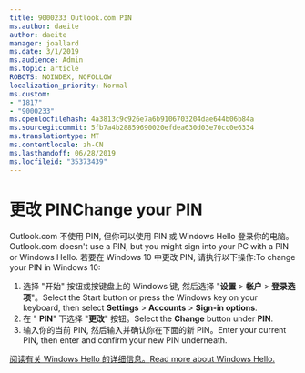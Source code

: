 ```yaml
---
title: 9000233 Outlook.com PIN
ms.author: daeite
author: daeite
manager: joallard
ms.date: 3/1/2019
ms.audience: Admin
ms.topic: article
ROBOTS: NOINDEX, NOFOLLOW
localization_priority: Normal
ms.custom:
- "1817"
- "9000233"
ms.openlocfilehash: 4a3813c9c926e7a6b9106703204dae644b06b84a
ms.sourcegitcommit: 5fb7a4b28859690020efdea630d03e70cc0e6334
ms.translationtype: MT
ms.contentlocale: zh-CN
ms.lasthandoff: 06/28/2019
ms.locfileid: "35373439"
---
```

# <a name="change-your-pin"></a><span data-ttu-id="5247e-102">更改 PIN</span><span class="sxs-lookup"><span data-stu-id="5247e-102">Change your PIN</span></span>

<span data-ttu-id="5247e-103">Outlook.com 不使用 PIN, 但你可以使用 PIN 或 Windows Hello 登录你的电脑。</span><span class="sxs-lookup"><span data-stu-id="5247e-103">Outlook.com doesn't use a PIN, but you might sign into your PC with a PIN or Windows Hello.</span></span> <span data-ttu-id="5247e-104">若要在 Windows 10 中更改 PIN, 请执行以下操作:</span><span class="sxs-lookup"><span data-stu-id="5247e-104">To change your PIN in Windows 10:</span></span>

1. <span data-ttu-id="5247e-105">选择 "开始" 按钮或按键盘上的 Windows 键, 然后选择 "**设置** > **帐户** > **登录选项**"。</span><span class="sxs-lookup"><span data-stu-id="5247e-105">Select the Start button or press the Windows key on your keyboard, then select **Settings** > **Accounts** > **Sign-in options**.</span></span>
2. <span data-ttu-id="5247e-106">在 " **PIN**" 下选择 "**更改**" 按钮。</span><span class="sxs-lookup"><span data-stu-id="5247e-106">Select the **Change** button under **PIN**.</span></span>
3. <span data-ttu-id="5247e-107">输入你的当前 PIN, 然后输入并确认你在下面的新 PIN。</span><span class="sxs-lookup"><span data-stu-id="5247e-107">Enter your current PIN, then enter and confirm your new PIN underneath.</span></span>

[<span data-ttu-id="5247e-108">阅读有关 Windows Hello 的详细信息。</span><span class="sxs-lookup"><span data-stu-id="5247e-108">Read more about Windows Hello.</span></span>](https://support.microsoft.com/help/17215/)